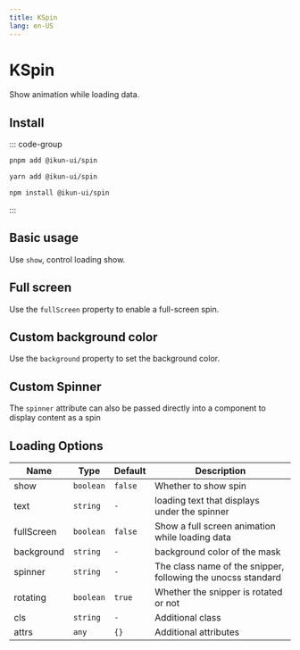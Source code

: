```yaml
---
title: KSpin
lang: en-US
---
```


# KSpin

Show animation while loading data.

## Install

::: code-group

```bash [pnpm]
pnpm add @ikun-ui/spin
```

```bash [yarn]
yarn add @ikun-ui/spin
```

```bash [npm]
npm install @ikun-ui/spin
```

:::

## Basic usage

Use `show`, control loading show.

<demo src="../../../../example/spin/basic.svelte"  github='Spin'></demo>

## Full screen

Use the `fullScreen` property to enable a full-screen spin.

<demo src="../../../../example/spin/full.svelte"  github='Spin'></demo>

## Custom background color

Use the `background` property to set the background color.

<demo src="../../../../example/spin/bg-color.svelte"  github='Spin'></demo>

## Custom Spinner

The `spinner` attribute can also be passed directly into a component to display content as a spin

<demo src="../../../../example/spin/custom.svelte"  github='Spin'></demo>

## Loading Options

| Name       | Type      | Default | Description                                                  |
| ---------- | --------- | ------- | ------------------------------------------------------------ |
| show       | `boolean` | `false` | Whether to show spin                                         |
| text       | `string`  | `-`     | loading text that displays under the spinner                 |
| fullScreen | `boolean` | `false` | Show a full screen animation while loading data              |
| background | `string`  | `-`     | background color of the mask                                 |
| spinner    | `string`  | `-`     | The class name of the snipper, following the unocss standard |
| rotating   | `boolean` | `true`  | Whether the snipper is rotated or not                        |
| cls    | `string`  | `-`     | Additional class                                          |
| attrs  | `any`     | `{}`    | Additional attributes                                     |
